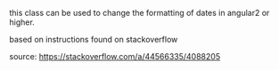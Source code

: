 this class can be used to change the formatting of dates in angular2 or higher.

based on instructions found on stackoverflow 

source: https://stackoverflow.com/a/44566335/4088205
